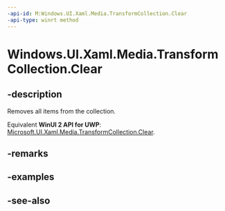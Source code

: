 ```yaml
---
-api-id: M:Windows.UI.Xaml.Media.TransformCollection.Clear
-api-type: winrt method
---
```


<!-- Method syntax
public void Clear()
-->

# Windows.UI.Xaml.Media.TransformCollection.Clear

## -description
Removes all items from the collection.

Equivalent **WinUI 2 API for UWP**: [Microsoft.UI.Xaml.Media.TransformCollection.Clear](/windows/winui/api/microsoft.ui.xaml.media.transformcollection.clear).

## -remarks


## -examples

## -see-also
